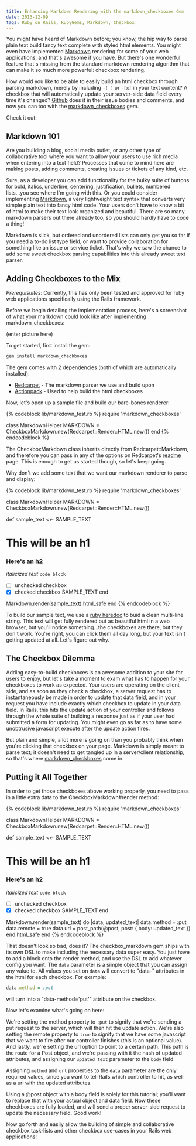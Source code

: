 ```yaml
---
title: Enhancing Markdown Rendering with the markdown_checkboxes Gem
date: 2013-12-09
tags: Ruby on Rails, RubyGems, Markdown, Checkbox
---
```


You might have heard of Markdown before; you know, the hip way
to parse plain text build fancy text complete with styled html elements.
You might even have implemented [Markdown](http://en.wikipedia.org/wiki/Markdown) rendering for some of your web applications,
and that's awesome if you have. But there's one wonderful feature
that's missing from the standard markdown rendering algorithm that can make it
so much more powerful: checkbox rendering.

How would you like to be able to easily build an html checkbox
through parsing markdown, merely by including `-[ ]` or `-[x]`
in your text content? A checkbox that will automatically update your server-side data field every time it's changed?
[Github](https://github.com/) does it in their issue bodies and comments, and now you can too with the
[markdown_checkboxes](http://rubygems.org/gems/markdown_checkboxes) gem.

Check it out:

Markdown 101
------------
Are you building a blog, social media outlet, or any other type of
collaborative tool where you want to allow your users to use rich media
when entering into a text field? Processes that come to mind here are making
posts, adding comments, creating issues or tickets of any kind, etc.

Sure, as a developer you can add functionality for the bulky suite of buttons for
bold, italics, underline, centering, justification,
bullets, numbered lists...you see where I'm going with this. Or you could consider
implementing [Markdown](http://en.wikipedia.org/wiki/Markdown), a very lightweight
text syntax that converts very simple plain text into fancy html code.
Your users don't have to know a bit of html to make their text look organized and beautiful.
There are so many markdown parsers out there already too, so you should hardly have
to code a thing!

Markdown is slick, but ordered and unordered lists can only get you so far if you need
a to-do list type field, or want to provide collaboration for something like an issue or service ticket.
That's why we saw the chance to add some sweet checkbox parsing capabilities into this already sweet text parser.

Adding Checkboxes to the Mix
-------------------------

*Prerequisuites*: Currently, this has only been tested and approved for ruby web applications
specifically using the Rails framework.

Before we begin detailing the implementation process, here's a screenshot of what your
markdown could look like after implementing markdown_checkboxes:

(enter picture here)

To get started, first install the gem:

```bash
gem install markdown_checkboxes
```

The gem comes with 2 dependencies (both of which are automatically installed):
* [Redcarpet](https://github.com/vmg/redcarpet) - The markdown parser we use and build upon
* [Actionpack](https://github.com/rails/rails/tree/master/actionpack) - Used to help build the html checkboxes

Now, let's open up a sample file and build our bare-bones renderer:

{% codeblock lib/markdown_test.rb %}
require 'markdown_checkboxes'

class MarkdownHelper
  MARKDOWN = CheckboxMarkdown.new(Redcarpet::Render::HTML.new())
end
{% endcodeblock %}

The CheckboxMarkdown class inherits directly from Redcarpet::Markdown, and therefore you can pass
in any of the options on Redcarpet's [readme](https://github.com/vmg/redcarpet) page. This is enough
to get us started though, so let's keep going.

Why don't we add some text that we want our markdown renderer to parse and display:

{% codeblock lib/markdown_test.rb %}
require 'markdown_checkboxes'

class MarkdownHelper
  MARKDOWN = CheckboxMarkdown.new(Redcarpet::Render::HTML.new())

  def sample_text
<<- SAMPLE_TEXT
  # This will be an h1
  ### Here's an h2
  *italicized text*
  `code block`
  - [ ] unchecked checkbox
  - [x] checked checkbox
SAMPLE_TEXT
end

  Markdown.render(sample_text).html_safe
end
{% endcodeblock %}

To build our sample text, we use a [ruby heredoc](http://rubyquicktips.com/post/4438542511/heredoc-and-indent) to
buid a clean multi-line string. This text will get fully rendered out as beautiful html in a web browser, but you'll
notice something...the checkboxes are there, but they don't work. You're right, you can click them all day long,
but your text isn't getting updated at all. Let's figure out why.

The Checkbox Dilemma
--------------------

Adding easy-to-build checkboxes is an awesome addition to your site for users to enjoy, but let's take
a moment to exam what has to happen for your checkboxes to work as expected. Your users are operating
on the client side, and as soon as they check a checkbox, a server request has to instantaneously be made
in order to update that data field, and in your request you have include exactly which checkbox to update
in your data field. In Rails, this hits the update action of your controller and follows through the whole
suite of building a response just as if your user had submitted a form for updating.
You might even go as far as to have some unobtrusive javascript execute after the update action fires.

But plain and simple, a lot more is going on than you probably think when you're clicking that checkbox
on your page. Markdown is simply meant to parse text; it doesn't need to get tangled up in a server/client
relationship, so that's where [markdown_checkboxes](http://rubygems.org/gems/markdown_checkboxes) come in.

Putting it All Together
-----------------------

In order to get those checkboxes above working properly, you need to pass in a little extra
data to the CheckboxMarkdown#render method:

{% codeblock lib/markdown_test.rb %}
require 'markdown_checkboxes'

class MarkdownHelper
  MARKDOWN = CheckboxMarkdown.new(Redcarpet::Render::HTML.new())

  def sample_text
<<- SAMPLE_TEXT
  # This will be an h1
  ### Here's an h2
  *italicized text*
  `code block`
  - [ ] unchecked checkbox
  - [x] checked checkbox
SAMPLE_TEXT
end

  Markdown.render(sample_text) do |data, updated_text|
    data.method = :put
    data.remote = true
    data.url    = post_path(@post, post: { body: updated_text })
  end.html_safe
end
{% endcodeblock %}


That doesn't look so bad, does it? The checkbox_markdown gem ships with its own DSL
to make including the necessary data super easy. You just have to add a block
onto the render method, and use the DSL to add whatever config you want. The `data`
parameter is a simple object that you can assign any value to. All values you set
on `data` will convert to "data-<value>" attributes in the html for each checkbox. For example:

```ruby
data.method = :put
```

will turn into a "data-method='put'" attribute on the checkbox.

Now let's examine what's going on here:

We're setting the method property to `:put` to signify that
we're sending a put request to the server, which will then hit the update action. We're also setting the
remote property to `true` to signify that we have some javascript that we want to fire after our
controller finishes (this is an optional value). And lastly, we're setting the url option to point
to a certain path. This path is the route for a Post object, and we're passing with it the hash of updated
attributes, and assigning our `updated_text` parameter to the `body` field.

Assigning `method` and `url` properties to the `data` parameter are the only required values,
since you want to tell Rails which controller to hit, as well as a url with the updated attributes.

Using a @post object with a body field is solely for this tutorial; you'll want to replace that with your
actual object and data field. Now these checkboxes are fully loaded, and will send a proper server-side
request to update the necessary field. Good work!

Now go forth and easily allow the building of simple and collaborative checkbox task-lists and other checkbox use-cases
in your Rails web applications!
